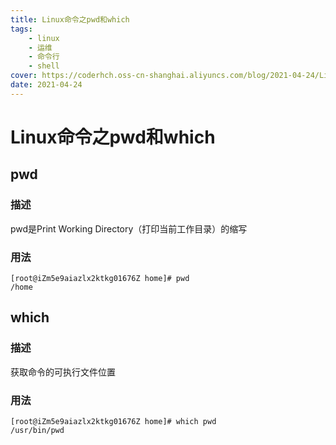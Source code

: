 ```yaml
---
title: Linux命令之pwd和which
tags: 
    - linux
    - 运维
    - 命令行
    - shell
cover: https://coderhch.oss-cn-shanghai.aliyuncs.com/blog/2021-04-24/Linux%E5%91%BD%E4%BB%A4%E4%B9%8Bpwd%E5%92%8Cwhich/1.jpg
date: 2021-04-24
---
```

# Linux命令之pwd和which

## pwd

### 描述

pwd是Print Working Directory（打印当前工作目录）的缩写

### 用法

```shell
[root@iZm5e9aiazlx2ktkg01676Z home]# pwd
/home
```

## which

### 描述

获取命令的可执行文件位置

### 用法

```shell
[root@iZm5e9aiazlx2ktkg01676Z home]# which pwd
/usr/bin/pwd
```


